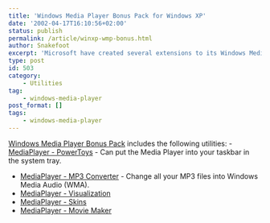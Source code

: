 ```yaml
---
title: 'Windows Media Player Bonus Pack for Windows XP'
date: '2002-04-17T16:10:56+02:00'
status: publish
permalink: /article/winxp-wmp-bonus.html
author: Snakefoot
excerpt: 'Microsoft have created several extensions to its Windows Media Player for Windows XP.'
type: post
id: 503
category:
    - Utilities
tag:
    - windows-media-player
post_format: []
tags:
    - windows-media-player
---
```

[Windows Media Player Bonus Pack](http://www.microsoft.com/windows/windowsmedia/download/bonuspack.asp) includes the following utilities: - [MediaPlayer - PowerToys](http://www.microsoft.com/windows/windowsmedia/download/bppowertoys.aspx) - Can put the Media Player into your taskbar in the system tray.
- [MediaPlayer - MP3 Converter](http://www.microsoft.com/windows/windowsmedia/download/bpmp3convert.aspx) - Change all your MP3 files into Windows Media Audio (WMA).
- [MediaPlayer - Visualization](http://www.microsoft.com/windows/windowsmedia/download/bpvisualizations.aspx)
- [MediaPlayer - Skins](http://www.microsoft.com/windows/windowsmedia/download/bpskins.aspx)
- [MediaPlayer - Movie Maker](http://www.microsoft.com/windows/windowsmedia/download/bpcreate.aspx)